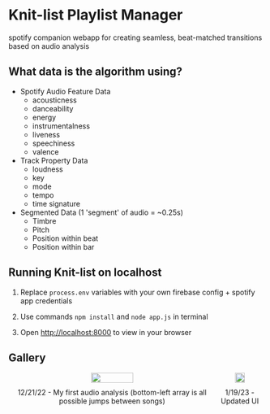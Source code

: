 # Knit-list Playlist Manager
spotify companion webapp for creating seamless, beat-matched transitions based on audio analysis

## What data is the algorithm using?
* Spotify Audio Feature Data
  * acousticness
  * danceability
  * energy
  * instrumentalness
  * liveness
  * speechiness
  * valence
* Track Property Data
  * loudness
  * key
  * mode
  * tempo
  * time signature
* Segmented Data (1 'segment' of audio = ~0.25s)
  * Timbre
  * Pitch
  * Position within beat
  * Position within bar

## Running Knit-list on localhost

1. Replace ```process.env``` variables with your own firebase config + spotify app credentials

2. Use commands ```npm install``` and ```node app.js``` in terminal

3. Open [http://localhost:8000](http://localhost:8000) to view in your browser

## Gallery

<div style="display:flex;justify-content:space-between;align-items:center;">
  <div style="text-align:center;">
    <img src="https://cdn.discordapp.com/attachments/1023710494416195686/1067660979917307934/Screen_Shot_2022-12-21_at_1.58.22_PM.png" style="width:45%;height:auto;">
    <p style="margin-top:10px;">12/21/22 - My first audio analysis (bottom-left array is all possible jumps between songs)</p>
  </div>
  <div style="text-align:center;">
    <img src="https://cdn.discordapp.com/attachments/1023710494416195686/1065670484005486632/Screen_Shot_2023-01-19_at_10.33.26_AM.png" style="width:45%;height:auto;">
    <p style="margin-top:10px;">1/19/23 - Updated UI</p>
  </div>
</div>
